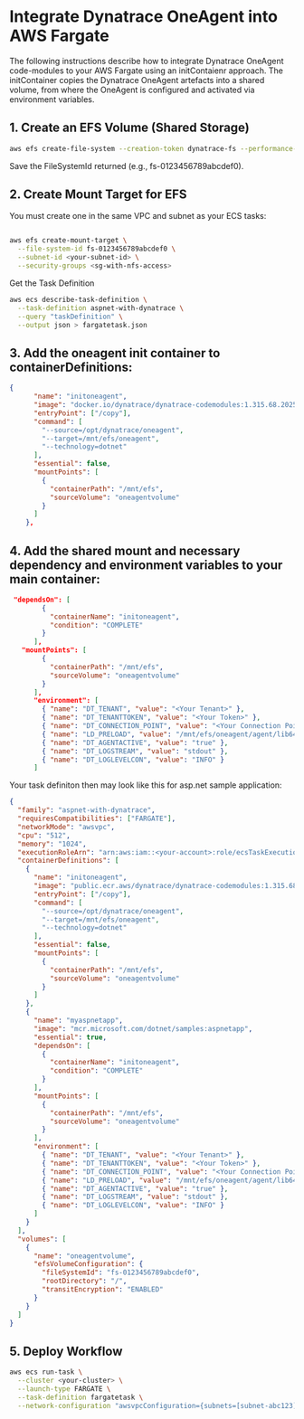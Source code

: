 # Integrate Dynatrace OneAgent into AWS Fargate 

The following instructions describe how to integrate Dynatrace OneAgent code-modules to your AWS Fargate using an initContaienr approach. 
The initContainer copies the Dynatrace OneAgent artefacts into a shared volume, from where the OneAgent is configured and activated via environment variables. 


## 1. Create an EFS Volume (Shared Storage)
``` Bash
aws efs create-file-system --creation-token dynatrace-fs --performance-mode generalPurpose
```
Save the FileSystemId returned (e.g., fs-0123456789abcdef0).


## 2. Create Mount Target for EFS
You must create one in the same VPC and subnet as your ECS tasks:

``` Bash

aws efs create-mount-target \
  --file-system-id fs-0123456789abcdef0 \
  --subnet-id <your-subnet-id> \
  --security-groups <sg-with-nfs-access>
```

Get the Task Definition 
``` bash
aws ecs describe-task-definition \
  --task-definition aspnet-with-dynatrace \
  --query "taskDefinition" \
  --output json > fargatetask.json
```

## 3. Add the oneagent init container to containerDefinitions: 
``` json
{
      "name": "initoneagent",
      "image": "docker.io/dynatrace/dynatrace-codemodules:1.315.68.20250627-182234",
      "entryPoint": ["/copy"],
      "command": [
        "--source=/opt/dynatrace/oneagent",
        "--target=/mnt/efs/oneagent",
        "--technology=dotnet"
      ],
      "essential": false,
      "mountPoints": [
        {
          "containerPath": "/mnt/efs",
          "sourceVolume": "oneagentvolume"
        }
      ]
    },
```

## 4. Add the shared mount and necessary dependency and environment variables to your main container: 
```json 
 "dependsOn": [
        {
          "containerName": "initoneagent",
          "condition": "COMPLETE"
        }
      ],
   "mountPoints": [
        {
          "containerPath": "/mnt/efs",
          "sourceVolume": "oneagentvolume"
        }
      ],
      "environment": [
        { "name": "DT_TENANT", "value": "<Your Tenant>" },
        { "name": "DT_TENANTTOKEN", "value": "<Your Token>" },
        { "name": "DT_CONNECTION_POINT", "value": "<Your Connection Point>" },
        { "name": "LD_PRELOAD", "value": "/mnt/efs/oneagent/agent/lib64/liboneagentproc.so" },
        { "name": "DT_AGENTACTIVE", "value": "true" },
        { "name": "DT_LOGSTREAM", "value": "stdout" },
        { "name": "DT_LOGLEVELCON", "value": "INFO" }
      ]
```

Your task definiton then may look like this for asp.net sample application:
```json
{
  "family": "aspnet-with-dynatrace",
  "requiresCompatibilities": ["FARGATE"],
  "networkMode": "awsvpc",
  "cpu": "512",
  "memory": "1024",
  "executionRoleArn": "arn:aws:iam::<your-account>:role/ecsTaskExecutionRole",
  "containerDefinitions": [
    {
      "name": "initoneagent",
      "image": "public.ecr.aws/dynatrace/dynatrace-codemodules:1.315.68.20250627-182234",
      "entryPoint": ["/copy"],
      "command": [
        "--source=/opt/dynatrace/oneagent",
        "--target=/mnt/efs/oneagent",
        "--technology=dotnet"
      ],
      "essential": false,
      "mountPoints": [
        {
          "containerPath": "/mnt/efs",
          "sourceVolume": "oneagentvolume"
        }
      ]
    },
    {
      "name": "myaspnetapp",
      "image": "mcr.microsoft.com/dotnet/samples:aspnetapp",
      "essential": true,
      "dependsOn": [
        {
          "containerName": "initoneagent",
          "condition": "COMPLETE"
        }
      ],
      "mountPoints": [
        {
          "containerPath": "/mnt/efs",
          "sourceVolume": "oneagentvolume"
        }
      ],
      "environment": [
        { "name": "DT_TENANT", "value": "<Your Tenant>" },
        { "name": "DT_TENANTTOKEN", "value": "<Your Token>" },
        { "name": "DT_CONNECTION_POINT", "value": "<Your Connection Point>" },
        { "name": "LD_PRELOAD", "value": "/mnt/efs/oneagent/agent/lib64/liboneagentproc.so" },
        { "name": "DT_AGENTACTIVE", "value": "true" },
        { "name": "DT_LOGSTREAM", "value": "stdout" },
        { "name": "DT_LOGLEVELCON", "value": "INFO" }
      ]
    }
  ],
  "volumes": [
    {
      "name": "oneagentvolume",
      "efsVolumeConfiguration": {
        "fileSystemId": "fs-0123456789abcdef0",
        "rootDirectory": "/",
        "transitEncryption": "ENABLED"
      }
    }
  ]
}
```

## 5. Deploy Workflow
```bash
aws ecs run-task \
  --cluster <your-cluster> \
  --launch-type FARGATE \
  --task-definition fargatetask \
  --network-configuration "awsvpcConfiguration={subnets=[subnet-abc123],securityGroups=[sg-xyz789],assignPublicIp=ENABLED}"
```
